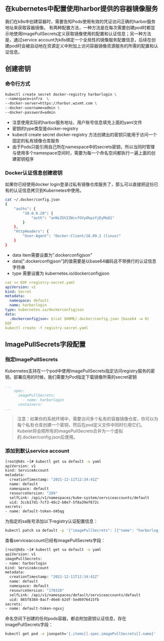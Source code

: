 ## 在kubernetes中配置使用harbor提供的容器镜像服务

我们在k8s中创建容器时，需要告知Pods使用有效的凭证访问正确的harbor服务地址来获取容器镜像。
有两种配置方法，一种方法是在每次需要创建pod时都显示地使用ImagePullSecrets定义获取镜像使用的配置和认证信息；另一种方法是，通过service account为k8s绑定一个全局性的镜像服务配置信息，后续在创建pod时会被自动地在资源定义中附加上访问容器镜像资源服务的所需的配置和认证信息。

## 创建密钥

### 命令行方式

```bash
kubectl create secret docker-registry harborlogin \
--namespace=infra  \
--docker-server=https://harbor.wzxmt.com \
--docker-username=admin \
--docker-password=admin
```

- 注意使用实际的harbor服务地址、用户账号信息填充上面的yaml文件
- 密钥的type类型是docker-registry
- kubectl create secret docker-registry 方法创建出的密钥只能用于访问一个固定的私有镜像仓库服务
- 由于Pods只能引用自己所在namespace中的secrets密钥，所以当同时管理与使用多个namespace空间时，需要为每一个命名空间都执行一遍上面的创建密钥程序

### Docker认证信息创建密钥

如果你已经使用docker login登录过私有镜像仓库服务了，那么可以直接把这份已有的认证信息拷贝到Kubernetes中使用。

```bash
cat ~/.docker/config.json
{
    "auths": {
        "10.0.0.20": {
            "auth": "anNiZGV2ZWcvfGVyOkpzYjEyMaQ1"
        }
    },
    "HttpHeaders": {
        "User-Agent": "Docker-Client/18.09.2 (linux)"
    }
}
```

- data item需要设置为".dockerconfigjson"
- data[".dockerconfigjson"]的值需要是以base64编码且不带换行的认证信息字符串
- type 需要设置为 kubernetes.io/dockerconfigjson

```yaml
cat << EOF >registry-secret.yaml
apiVersion: v1
kind: Secret
metadata:
  namespace: default
  name: harborlogin
type: kubernetes.io/dockerconfigjson
data:
  .dockerconfigjson: $(cat $HOME/.docker/config.json |base64 -w 0)
EOF
kubectl create -f registry-secret.yaml
```

## ImagePullSecrets字段配置

### 指定ImagePullSecrets

Kubernetes支持在一个pod中使用ImagePullSecrets指定访问registry服务的密钥。部署应用的时候，我们需要为Pod指定下载镜像所需的secret密钥

```yaml
...
    spec:
      imagePullSecrets:
        - name: harborlogin
      containers:
...
```

> 注意：如果你的系统环境中，需要访问多个私有的容器镜像仓库，你可以为每个私有仓库创建一个密钥，然后在pod定义文件中同时引用它们。Kubelet将会把所有的imagePullSecrets合并为一个虚拟的.docker/config.json后使用。

### 添加到默认service account

```bash
[root@k8s ~]# kubectl get sa default -o yaml
apiVersion: v1
kind: ServiceAccount
metadata:
  creationTimestamp: "2021-12-11T12:34:41Z"
  name: default
  namespace: default
  resourceVersion: "299"
  selfLink: /api/v1/namespaces/kube-system/serviceaccounts/default
  uid: 3ccb17d1-7cf3-48c2-b0e7-5f8a39ef672c
secrets:
- name: default-token-d45qg
```

为指定的sa账号添加以下registry认证配置信息：

```bash
kubectl patch sa default -p '{"imagePullSecrets": [{"name": "harborlogin"}]}'
```

查看serviceaccount已经有imagePullSecrets字段：

```bash
[root@k8s ~]# kubectl get sa default -o yaml
apiVersion: v1
imagePullSecrets:
- name: harborlogin
kind: ServiceAccount
metadata:
  creationTimestamp: "2021-12-11T12:34:41Z"
  name: default
  namespace: default
  resourceVersion: "170320"
  selfLink: /api/v1/namespaces/default/serviceaccounts/default
  uid: 865f8384-8acf-46e8-b2df-5ed6976415fb
secrets:
- name: default-token-ngxxj
```

命名空间下创建的任何pods容器，都会附加密钥认证信息，存在imagePullSecrets字段：

```bash
kubectl get pod -o jsonpath='{.items[].spec.imagePullSecrets[].name}'
```

